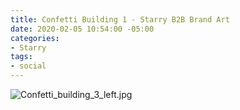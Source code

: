 ```yaml
---
title: Confetti Building 1 - Starry B2B Brand Art
date: 2020-02-05 10:54:00 -05:00
categories:
- Starry
tags:
- social
---
```


![Confetti_building_3_left.jpg](/uploads/Confetti_building_3_left.jpg)